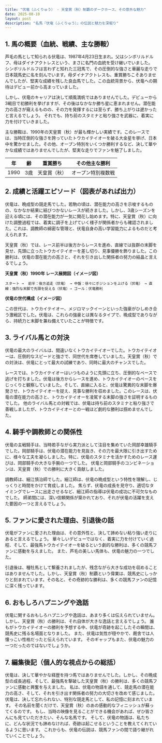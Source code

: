 ```yaml
---
title: "伏竜（ふくりゅう） - 天皇賞（秋）制覇のダークホース、その意外な魅力"
date: 2025-08-10
layout: post
description: "名馬『伏竜（ふくりゅう）』の伝説と魅力を深堀り"
---
```


## 1. 馬の概要（血統、戦績、主な勝鞍）

芦毛の馬として知られる伏竜は、1987年4月23日生まれ。父はシンボリルドルフ、母はダイナアクトレスという、まさに名門の血統を受け継いでいました。  シンボリルドルフは言わずと知れた三冠馬で、その圧倒的な強さと華麗な走りで日本競馬史に名を刻んでいます。母ダイナアクトレスも、重賞勝ちこそありませんでしたが、堅実な成績を残した良血馬でした。この血統背景から、伏竜への期待はデビュー前から高まっていました。

しかし、伏竜のキャリアは決して順風満帆ではありませんでした。デビューから3戦目で初勝利を挙げますが、その後はなかなか勝ち星に恵まれません。潜在能力の高さが窺えるものの、その力を発揮するには至らず、勝ち上がりは遅かったと言えるでしょう。  それでも、持ち前のスタミナと粘り強さを武器に、着実に力を付けていきました。

主な勝鞍は、1990年の天皇賞（秋）が最も輝かしい実績です。このレースでは、当時圧倒的な強さを誇っていたトウカイテイオーを破る大金星を挙げ、日本中を驚かせました。その他、オープン特別をいくつか勝利するなど、決して華やかな成績ではありませんでしたが、堅実な走りでファンを魅了しました。

| 年 | 齢 | 重賞勝ち | その他主な勝利 |
|---|---|---|---|
| 1990 | 3歳 | 天皇賞（秋） | オープン特別複数戦 |


## 2. 成績と活躍エピソード（図表があれば出力）

伏竜は、晩成型の競走馬でした。若駒の頃は、潜在能力の高さを示唆するものの、なかなか結果に結びつかないレースが続きました。しかし、3歳シーズンを迎える頃には、その潜在能力が一気に開花し始めます。特に、天皇賞（秋）に向けた調整過程では、着実に調子を上げていく様子が関係者からも確認されました。これは、調教師の綿密な管理と、伏竜自身の高い学習能力によるものだと考えられます。

天皇賞（秋）では、レース前半は後方からレースを進め、直線では抜群の末脚を見せ、先頭に立ったトウカイテイオーを差し切り、見事優勝を飾りました。この勝利は、伏竜の潜在能力の高さと、それを引き出した関係者の努力の結晶と言えるでしょう。


**天皇賞（秋）1990年 レース展開図（イメージ図）**

```
スタート →  前半：後方追走（伏竜） → 中盤：徐々にポジションを上げる（伏竜） → 直線：強烈な末脚で先頭を捉える（伏竜）→ ゴール：伏竜勝利
```

**伏竜の世代構成（イメージ図）**

この世代は、トウカイテイオー、メジロマックイーンといった強豪がひしめき合う激戦区でした。伏竜は、これらの強豪とは異なるタイプで、晩成型でありながら、持続力と末脚を兼ね備えていたことが特徴です。


## 3. ライバル馬との対決

伏竜の最大のライバルは、間違いなくトウカイテイオーでした。トウカイテイオーは、圧倒的なスピードと強さで、同世代を席巻していました。天皇賞（秋）での対決は、伏竜にとって最大の試練であり、同時に最大のチャンスでした。

レースでは、トウカイテイオーはいつものように先頭に立ち、圧倒的なペースで逃げを打ちました。伏竜は後方からレースを進め、トウカイテイオーのペースをじっくりと観察していました。そして、直線に入ると、伏竜は驚異的な末脚を爆発させ、トウカイテイオーを捉え、見事な勝利を収めました。このレースは、伏竜の潜在能力の高さと、トウカイテイオーを凌駕する末脚の強さを証明するものでした。  他のライバル馬との対戦では、伏竜は持ち前のスタミナと粘り強さで善戦しましたが、トウカイテイオーとの一戦ほど劇的な勝利は掴めませんでした。


## 4. 騎手や調教師との関係性

伏竜の主戦騎手は、当時若手ながら実力派として注目を集めていた岡部幸雄騎手でした。岡部騎手は、伏竜の潜在能力を見抜き、その力を最大限に引き出すために、様々な工夫を凝らしました。特に、伏竜のスタミナを活かすためのレース運びは、岡部騎手の大きな手腕の一つでした。  伏竜と岡部騎手のコンビネーションは、天皇賞（秋）での勝利に大きく貢献しました。

調教師は、細江慎治師でした。細江師は、伏竜の晩成型という特性を理解し、じっくりと時間をかけて育成しました。  焦らず、伏竜の成長を見守り、適切なタイミングでレースに出走させるなど、細江師の指導は伏竜の成功に不可欠なものでした。  師弟間には、深い信頼関係が築かれており、それが伏竜の活躍を支えた要因の一つと言えるでしょう。


## 5. ファンに愛された理由、引退後の話

伏竜がファンに愛された理由は、その意外性と、決して諦めない粘り強い走りにあると言えるでしょう。  華々しいデビューではなく、着実に力を付けていく過程、そして、最強馬トウカイテイオーを破るという劇的な勝利は、多くの競馬ファンに感動を与えました。  また、芦毛の美しい馬体も、伏竜の魅力の一つでした。

引退後は、種牡馬として繋養されましたが、残念ながら大きな成功を収めることはありませんでした。しかし、天皇賞（秋）制覇という偉業は、競馬史にしっかりと刻まれています。その名と、その奇跡的な勝利は、多くの競馬ファンの記憶に深く残っています。


## 6. おもしろハプニングや逸話

伏竜に関するおもしろハプニングや逸話は、あまり多くは伝えられていません。  しかし、天皇賞（秋）の勝利は、それ自体が大きな逸話と言えるでしょう。  誰もがトウカイテイオーの勝利を予想する中、伏竜が奇跡を起こしたその瞬間は、競馬史に残る名場面となりました。  また、伏竜は気性が穏やかで、厩舎では人懐っこい性格だったと伝えられています。  そのギャップもまた、伏竜の魅力の一つだったのではないでしょうか。


## 7. 編集後記（個人的な視点からの総括）

伏竜は、決して華やかな経歴を持つ馬ではありませんでした。しかし、その晩成型の成長過程、そして、最強馬を撃破した天皇賞（秋）の勝利は、多くの競馬ファンに感動と興奮を与えました。  私は、伏竜の物語を通して、競走馬の潜在能力の高さ、そして、それを引き出す関係者の努力の大切さを改めて感じました。  伏竜は、決して忘れられない、特別な競走馬として、私の記憶に刻まれています。  その名前を聞くだけで、天皇賞（秋）のあの感動的なフィニッシュが蘇ってくるのです。  もし、当時の映像を見ることができる機会があれば、ぜひ皆さんにも見ていただきたい、そんな名馬です。  そして、伏竜の物語は、私たちに、どんな状況でも諦めなければ、奇跡は起こせるということを教えてくれているように思います。  これからも、伏竜の伝説は、競馬ファンの間で語り継がれていくことでしょう。
